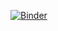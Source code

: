 [![Binder](https://mybinder.org/badge_logo.svg)](https://mybinder.org/v2/gh/hiro-dotdata/test/master)
